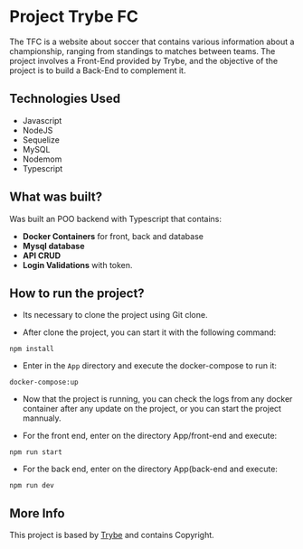# Project Trybe FC


The TFC is a website about soccer that contains various information about a championship, ranging from standings to matches between teams. The project involves a Front-End provided by Trybe, and the objective of the project is to build a Back-End to complement it.

## Technologies Used

* Javascript
* NodeJS
* Sequelize
* MySQL
* Nodemom
* Typescript 

## What was built?
Was built an POO backend with Typescript that contains:
* **Docker Containers** for front, back and database
* **Mysql database**
* **API CRUD**
* **Login Validations** with token. 

## How to run the project?

* Its necessary to clone the project using Git clone.

* After clone the project, you can start it with the following command:
```
npm install
```
* Enter in the ```App``` directory and execute the docker-compose to run it:
 ```
 docker-compose:up 
 ```
 * Now that the project is running, you can check the logs from any docker container after any update on the project, or you can start the project mannualy.
 
 * For the front end, enter on the directory App/front-end and execute:
 ``` 
 npm run start
 ```
 * For the back end, enter on the directory App(back-end and execute:
 ```
 npm run dev
 ```
 
 ## More Info
 This project is based by [Trybe](https://www.betrybe.com/) and contains Copyright.
